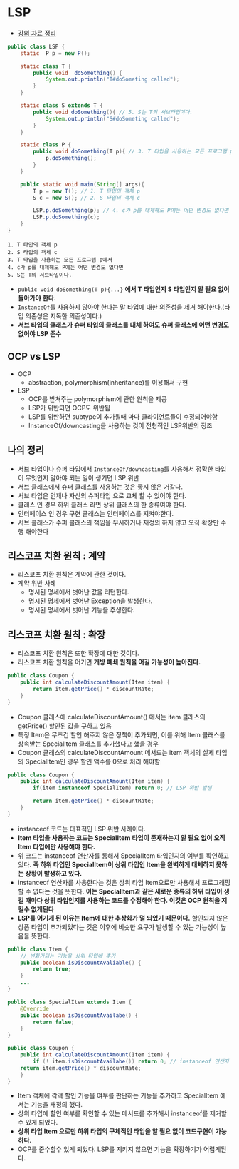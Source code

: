 # LSP

* [강의 자료 정리](https://www.youtube.com/watch?v=OfVwuWJSHOY)


```JAVA
public class LSP {
    static  P p = new P();

    static class T {
        public void  doSomething() {
            System.out.println("T#doSometing called");
        }
    }

    static class S extends T {
        public void doSomething(){ // 5. S는 T의 서브타입이다.
            System.out.println("S#doSometing called");
        }
    }

    static class P {
        public void doSomething(T p){ // 3. T 타입을 사용하는 모든 프로그램 p에서
            p.doSomething();
        }
    }

    public static void main(String[] args){
        T p = new T(); // 1. T 타입의 객체 p
        S c = new S(); // 2. S 타입의 객체 c

        LSP.p.doSomething(p); // 4. c가 p를 대체해도 P에는 어떤 변경도 없다면
        LSP.p.doSomething(c);
    }
}
```

```
1. T 타입의 객체 p
2. S 타입의 객체 c
3. T 타입을 사용하는 모든 프로그램 p에서
4. c가 p를 대체해도 P에는 어떤 변경도 없다면
5. S는 T의 서브타입이다.
```


* `public void doSomething(T p){...}` **에서 T 타입인지 S 타입인지 알 필요 없이 돌아가야 한다.**
* `InstanceOf`를 사용하지 않아야 한다는 말 타입에 대한 의존성을 제거 해야한다.(타입 의존성은 지독한 의존성이다.)
* **서브 타입의 클래스가 슈퍼 타입의 클래스를 대체 하여도 슈퍼 클래스에 어떤 변경도 없어야 LSP 준수**

## OCP vs LSP
* OCP
  - abstraction, polymorphism(inheritance)를 이용해서 구현
* LSP
  - OCP를 받쳐주는 polymorphism에 관한 원칙을 제공
  - LSP가 위반되면 OCP도 위반됨
  - LSP를 위반하면 subtype이 추가될때 마다 클라이언트들이 수정되어야함
  - InstanceOf/downcasting을 사용하는 것이 전형적인 LSP위반의 징조

## 나의 정리
* 서브 타입이나 슈퍼 타입에서 `InstanceOf/downcasting`를 사용해서 정확한 타입이 무엇인지 알아야 되는 일이 생기면 LSP 위반
* 서브 클래스에서 슈퍼 클래스를 사용하는 것은 좋지 않은 거같다.
* 서브 타입은 언제나 자신의 슈퍼타입 으로 교체 할 수 있어야 한다.
* 클래스 인 경우 하위 클래스 라면 상위 클래스의 한 종류여야 한다.
* 인터페이스 인 경우 구현 클래스는 인터페이스를 지켜야한다.
* 서브 클래스가 수퍼 클래스의 책임을 무시하거나 재정의 하지 않고 오직 확장만 수행 해야한다



## 리스코프 치환 원칙 : 계약
* 리스코프 치환 원칙은 계약에 관한 것이다.
* 계약 위반 사례
  * 명시된 명세에서 벗어난 값을 리턴한다.
  * 명시된 명세에서 벗어난 Exception을 발생한다.
  * 명시된 명세에서 벗어난 기능을 추생한다.


## 리스코프 치환 원칙 : 확장

* 리스코프 치환 원칙은 또한 확장에 대한 것이다.
* 리스코프 치환 원칙을 어기면 **개방 폐쇄 원칙을 어길 가능성이 높아진다.**


```java
public class Coupon {
    public int calculateDiscountAmount(Item item) {
        return item.getPrice() * discountRate;
    }
}
```

* Coupon 클래스에 calculateDiscountAmount() 메서는 item 클래스의 getPrice() 할인된 값을 구하고 있음
* 특정 Item은 무조건 할인 해주지 않은 정책이 추가되면, 이를 위해 Item 클래스를 상속받는 SpecialItem 클래스를 추가했다고 했을 경우
* Coupon 클래스의 calculateDiscountAmount 메서드는 item 객체의 실제 타입의 SpecialItem인 경우 할인 액수를 0으로 처리 해야함


```java
public class Coupon {
    public int calculateDiscountAmount(Item item) {
        if(item instanceof SpecialItem) return 0; // LSP 위반 발생

        return item.getPrice() * discountRate;
    }
}
```

* instanceof 코드는 대표적인 LSP 위반 사례이다.
* **Item 타입을 사용하는 코드는 SpecialItem 타입이 존재하는지 알 필요 없이 오직 Item 타입에만 사용해야 한다.**
* 위 코드는 instanceof 연산자를 통해서 SpecialItem 타입인지의 여부를 확인하고 있다. **즉 하위 타입인 SpecialItem이 상위 타입인 Item을 완벽하게 대체하지 못하는 상황이 발생하고 있다.**
* instanceof 연산자를 사용한다는 것은 상위 타입 Item으로만 사용해서 프로그래밍할 수 없다는 것을 뜻한다. **이는 SpecialItem과 같은 새로운 종류의 하위 타입이 생길 때마다 상위 타입인지를 사용하는 코드를 수정해야 한다. 이것은 OCP 원칙을 지킬수 없게된다** 
* **LSP를 어기게 된 이유는 Item에 대한 추상화가 덜 되었기 때문이다.** 할인되지 않은 상품 타입이 추가되었다는 것은 이후에 비슷한 요구가 발생할 수 있는 가능성이 높음을 뜻한다.


```java
public class Item {
    // 변화가되는 기능을 상위 타입에 추가
    public boolean isDiscountAvaliable() {
        return true;
    }
    ...
}

public class SpecialItem extends Item {
    @Override
    public boolean isDiscountAvailabe() {
        return false;
    }
}

public class Coupon {
    public int calculateDiscountAmount(Item item) {
        if (! item.isDiscountAvailabe()) return 0; // instanceof 연산자 사용 제거
    return item.getPrice() * discountRate;
    }
}
```
* Item 객체에 각격 할인 기능을 여부를 판단하는 기능을 추가하고 SpecialItem 에서는 기능을 재정의 했다.
* 상위 타입에 할인 여부를 확인할 수 있는 메서드를 추가해서 instanceof를 제거할 수 있게 되었다.
* **상위 타입 Item 으로만 하위 타입의 구체적인 타입을 알 필요 없이 코드구현이 가능하다.**
* OCP를 준수할수 있게 되었다. LSP를 지키지 않으면 기능을 확장하기가 어렵게된다.